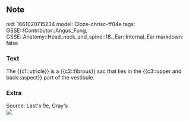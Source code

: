 ## Note
nid: 1661020715234
model: Cloze-chrisc-ff04e
tags: GSSE::!Contributor::Angus_Fung, GSSE::Anatomy::Head_neck_and_spine::18._Ear::Internal_Ear
markdown: false

### Text
The {{c1::utricle}} is a {{c2::fibrous}} sac that lies in the {{c3::upper and back::aspect}} part of the vestibule.

### Extra
<div>
  <div>
    Source: Last's 9e, Gray's
  </div>
  <div><img src=
  "paste-5e2b4906d425845b6ffba5b363ac03d79de4258c.jpg"></div>
</div>
